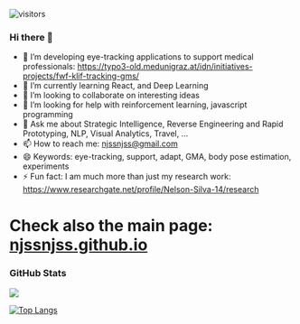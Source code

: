 
![visitors](https://visitor-badge.glitch.me/badge?page_id=njss.visitor-badge)
### Hi there 👋

- 🔭 I’m developing eye-tracking applications to support medical professionals: https://typo3-old.medunigraz.at/idn/initiatives-projects/fwf-klif-tracking-gms/
- 🌱 I’m currently learning React, and Deep Learning
- 👯 I’m looking to collaborate on interesting ideas
- 🤔 I’m looking for help with reinforcement learning, javascript programming
- 💬 Ask me about Strategic Intelligence, Reverse Engineering and Rapid Prototyping, NLP, Visual Analytics, Travel, ...
- 📫 How to reach me: njssnjss@gmail.com
- 😄 Keywords: eye-tracking, support, adapt, GMA, body pose estimation, experiments
- ⚡ Fun fact: I am much more than just my research work: https://www.researchgate.net/profile/Nelson-Silva-14/research

# Check also the main page: [njssnjss.github.io](http://njssnjss.github.io)

### GitHub Stats

<p align="left"> <img src="https://github-readme-stats.vercel.app/api?username=njss&show_icons=true&theme=merko&count_private=true&include_all_commits=true"/>

[![Top Langs](https://github-readme-stats.vercel.app/api/top-langs/?username=njss&theme=merko&hide=php,css&layout=compact)](https://github.com/njss/github-readme-stats)
